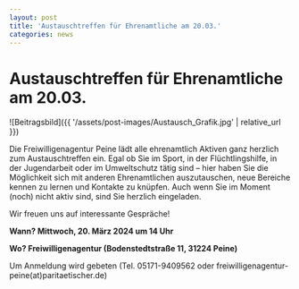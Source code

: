 ```yaml
---
layout: post
title: 'Austauschtreffen für Ehrenamtliche am 20.03.'
categories: news
---
```



Austauschtreffen für Ehrenamtliche am 20\.03\.
==============================================


![Beitragsbild]({{ '/assets/post-images/Austausch_Grafik.jpg' | relative_url }})

Die Freiwilligenagentur Peine lädt alle ehrenamtlich Aktiven ganz herzlich zum Austauschtreffen ein. Egal ob Sie im Sport, in der Flüchtlingshilfe, in der Jugendarbeit oder im Umweltschutz tätig sind – hier haben Sie die Möglichkeit sich mit anderen Ehrenamtlichen auszutauschen, neue Bereiche kennen zu lernen und Kontakte zu knüpfen. Auch wenn Sie im Moment (noch) nicht aktiv sind, sind Sie herzlich eingeladen.

Wir freuen uns auf interessante Gespräche!

**Wann? Mittwoch, 20\. März 2024 um 14 Uhr**

**Wo? Freiwilligenagentur (Bodenstedtstraße 11, 31224 Peine)**

Um Anmeldung wird gebeten (Tel. 05171\-9409562 oder freiwilligenagentur\-peine(at)paritaetischer.de)

